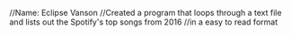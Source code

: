 //Name: Eclipse Vanson
//Created a program that loops through a text file and lists out the Spotify's top songs from 2016
//in a easy to read format

